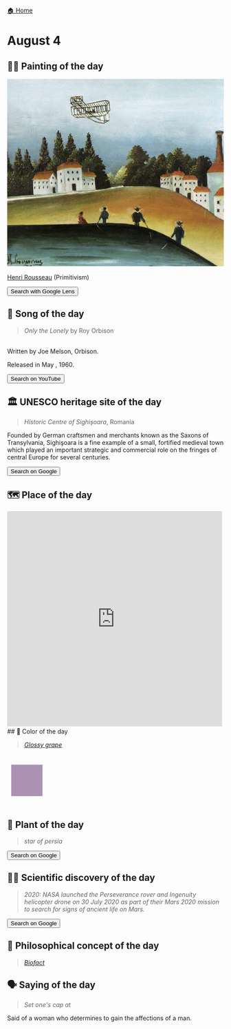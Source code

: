
[🏠 Home](../../index.md)

# August 4

## 🧑‍🎨 Painting of the day

<img width="600" src="../img/Henri_Rousseau_3.jpg">

[Henri Rousseau](https://en.wikipedia.org/wiki/Henri_Rousseau) (Primitivism)

<button class="btn btn-success"
onclick=" window.open('https://lens.google.com/uploadbyurl?url=https://iretes.github.io/one-a-day/data/img/Henri_Rousseau_3.jpg','_blank')">
Search with Google Lens
</button>

## 🎼 Song of the day

> *Only the Lonely*
by Roy Orbison

<br />Written by Joe Melson, Orbison.

Released in May , 1960.

<button class="btn btn-success"
onclick=" window.open('http://www.youtube.com/search?q=Only the Lonely by Roy Orbison','_blank')">
Search on YouTube
</button>

## 🏛️ UNESCO heritage site of the day

> *Historic Centre of Sighişoara*, Romania

<p>Founded by German craftsmen and merchants known as the Saxons of Transylvania, Sighişoara is a fine example of a small, fortified medieval town which played an important strategic and commercial role on the fringes of central Europe for several centuries.</p>

<button class="btn btn-success"
onclick=" window.open('http://www.google.com/search?q=Historic Centre of Sighişoara','_blank')">
Search on Google
</button>

## 🗺️ Place of the day

<iframe
src="https://www.mapcrunch.com"
name="mapcrunch"
width="500"
height="500"
allowTransparency="true"
scrolling="no"
frameborder="0"
>
</iframe>
## 🎨 Color of the day

> *[Glossy grape](https://en.wikipedia.org/wiki/List_of_Crayola_crayon_colors#Silver_Swirls)*

<div style="color:#AB92B3; font-size: 100px;">&#9632;</div>

## 🌿 Plant of the day

> *star of persia*

<button class="btn btn-success"
onclick=" window.open('http://www.google.com/search?q=star of persia','_blank')">
Search on Google
</button>

## 🧑‍🔬 Scientific discovery of the day

> *2020: NASA launched the Perseverance rover and Ingenuity helicopter drone on 30 July 2020 as part of their Mars 2020 mission to search for signs of ancient life on Mars.*

<button class="btn btn-success"
onclick=" window.open('http://www.google.com/search?q=2020: NASA launched the Perseverance rover and Ingenuity helicopter drone on 30 July 2020 as part of their Mars 2020 mission to search for signs of ancient life on Mars.','_blank')"> 
Search on Google
</button>

## 💭 Philosophical concept of the day

> *[Biofact](https://en.wikipedia.org/wiki/Biofact_(philosophy))*

## 🗣️ Saying of the day

> *Set one's cap at*

Said of a woman who determines to gain the affections of a man.
